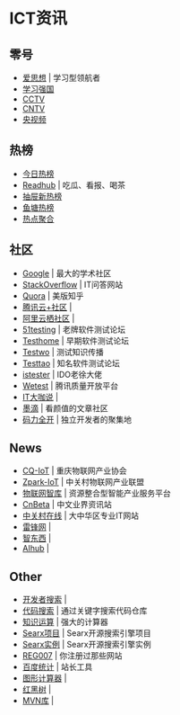 # ICT资讯

## 零号

- [爱思想](https://www.aisixiang.com/) | 学习型领航者
- [学习强国](https://www.xuexi.cn/)
- [CCTV](https://www.cctv.com/)
- [CNTV](https://cntvnow.com/)
- [央视频](https://www.yangshipin.cn/)

## 热榜

- [今日热榜](https://tophub.today/)
- [Readhub](https://readhub.cn/topics) | 吃瓜、看报、喝茶
- [抽屉新热榜](https://www.chouti.com/)
- [鱼塘热榜](https://mo.fish/)
- [热点聚合](https://www.panglb.top/hot/)

## 社区

- [Google](https://www.google.com/) | 最大的学术社区
- [StackOverflow](https://stackoverflow.com/) | IT问答网站
- [Quora](https://www.quora.com/) | 美版知乎
- [腾讯云+社区](https://cloud.tencent.com/developer) | 
- [阿里云栖社区](https://developer.aliyun.com/) | 
- [51testing](http://www.51testing.com/html/index.html) | 老牌软件测试论坛
- [Testhome](http://testerhome.com/) | 早期软件测试论坛
- [Testwo](https://www.testwo.com/) | 测试知识传播
- [Testtao](http://www.testtao.com/) | 知名软件测试论坛
- [istester](http://istester.com/) | IDO老徐大佬
- [Wetest](https://wetest.qq.com/) | 腾讯质量开放平台
- [IT大咖说](https://www.itdks.com/) | 
- [墨滴](https://www.mdnice.com/) | 看颜值的文章社区
- [码力全开](https://www.maliquankai.com/) | 独立开发者的聚集地

## News

- [CQ-IoT](http://www.cqiota.org/) | 重庆物联网产业协会
- [Zpark-IoT](https://www.ziota.org/) | 中关村物联网产业联盟
- [物联网智库](http://www.iot101.com/#/home) | 资源整合型智能产业服务平台
- [CnBeta](https://www.cnbeta.com/) | 中文业界资讯站
- [中关村在线](https://www.zol.com.cn/) | 大中华区专业IT网站
- [雷锋网](https://www.leiphone.com/) | 
- [智东西](https://zhidx.com/) | 
- [AIhub](https://www.kuxai.com/) | 

## Other

- [开发者搜索](https://kaifa.baidu.com/) | 
- [代码搜索](https://sourcegraph.com/search) | 通过关键字搜索代码仓库
- [知识运算](https://www.wolframalpha.com/) | 强大的计算器
- [Searx项目](https://github.com/searx/searx) | Searx开源搜索引擎项目
- [Searx实例](https://searx.space/) | Searx开源搜索引擎实例
- [REG007](https://www.reg007.com/) | 你注册过那些网站
- [百度统计](https://tongji.baidu.com/) | 站长工具
- [图形计算器](https://www.desmos.com/calculator) | 
- [红黑树](https://www.cs.usfca.edu/~galles/visualization/RedBlack.html) | 
- [MVN库](https://mvnrepository.com/) | 